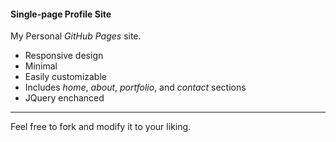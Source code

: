 #### Single-page Profile Site

My Personal _GitHub Pages_ site.
- Responsive design
- Minimal
- Easily customizable
- Includes _home_, _about_, _portfolio_, and _contact_ sections
- JQuery enchanced

___________
Feel free to fork and modify it to your liking.

